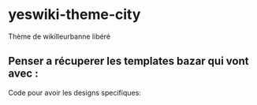 # yeswiki-theme-city
Thème de wikilleurbanne libéré

Penser a récuperer les templates bazar qui vont avec :
 -

Code pour avoir les designs specifiques:
